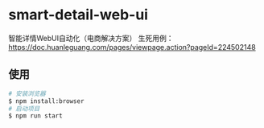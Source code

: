 # smart-detail-web-ui
智能详情WebUI自动化（电商解决方案）
生死用例：https://doc.huanleguang.com/pages/viewpage.action?pageId=224502148

## 使用
```bash
# 安装浏览器
$ npm install:browser
# 启动项目
$ npm run start
```
